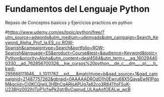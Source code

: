# Fundamentos del Lenguaje Python 
 Repaso de Conceptos basicos y Ejercicios practicos en python 


 #https://www.udemy.com/es/topic/python/free/?utm_source=adwords&utm_medium=udemyads&utm_campaign=Search_Keyword_Alpha_Prof_la.ES_cc.ROW-Spanish&campaigntype=Search&portfolio=ROW-Spanish&language=ES&product=Course&test=&audience=Keyword&topic=Python&priority=Alpha&utm_content=deal4584&utm_term=_._ag_160294400330_._ad_762856700326_._kw_cursos%20python_._de_c_._dm__._pl__._ti_kwd-295666111846_._li_1011782_._pd__._&matchtype=b&gad_source=1&gad_campaignid=21487757262&gbraid=0AAAAADROdO1h0Ewru68X5QayaEwN1PgoM&gclid=Cj0KCQjwjL3HBhCgARIsAPUg7a62co3R841YoF5uK-U238Hz002IhlToP1cfwPk2gtrByCqqrud_ULAaAofOEALw_wcB

